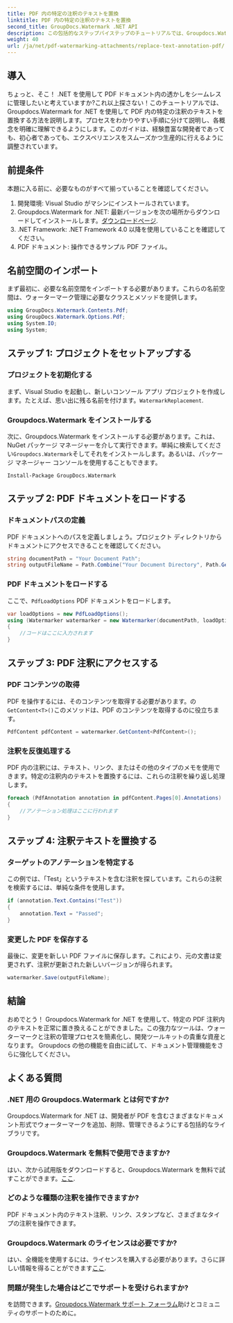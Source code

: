 ```yaml
---
title: PDF 内の特定の注釈のテキストを置換
linktitle: PDF 内の特定の注釈のテキストを置換
second_title: GroupDocs.Watermark .NET API
description: この包括的なステップバイステップのチュートリアルでは、Groupdocs.Watermark for .NET を使用して特定の PDF 注釈内のテキストを置換する方法を学びます。
weight: 40
url: /ja/net/pdf-watermarking-attachments/replace-text-annotation-pdf/
---
```

## 導入
ちょっと、そこ！ .NET を使用して PDF ドキュメント内の透かしをシームレスに管理したいと考えていますか?これ以上探さない！このチュートリアルでは、Groupdocs.Watermark for .NET を使用して PDF 内の特定の注釈のテキストを置換する方法を説明します。プロセスをわかりやすい手順に分けて説明し、各概念を明確に理解できるようにします。このガイドは、経験豊富な開発者であっても、初心者であっても、エクスペリエンスをスムーズかつ生産的に行えるように調整されています。
## 前提条件
本題に入る前に、必要なものがすべて揃っていることを確認してください。
1. 開発環境: Visual Studio がマシンにインストールされています。
2.  Groupdocs.Watermark for .NET: 最新バージョンを次の場所からダウンロードしてインストールします。[ダウンロードページ](https://releases.groupdocs.com/Watermark/net/).
3. .NET Framework: .NET Framework 4.0 以降を使用していることを確認してください。
4. PDF ドキュメント: 操作できるサンプル PDF ファイル。
## 名前空間のインポート
まず最初に、必要な名前空間をインポートする必要があります。これらの名前空間は、ウォーターマーク管理に必要なクラスとメソッドを提供します。
```csharp
using GroupDocs.Watermark.Contents.Pdf;
using GroupDocs.Watermark.Options.Pdf;
using System.IO;
using System;
```
## ステップ 1: プロジェクトをセットアップする
### プロジェクトを初期化する
まず、Visual Studio を起動し、新しいコンソール アプリ プロジェクトを作成します。たとえば、思い出に残る名前を付けます。`WatermarkReplacement`.
### Groupdocs.Watermark をインストールする
次に、Groupdocs.Watermark をインストールする必要があります。これは、NuGet パッケージ マネージャーを介して実行できます。単純に検索してください`Groupdocs.Watermark`そしてそれをインストールします。あるいは、パッケージ マネージャー コンソールを使用することもできます。
```shell
Install-Package GroupDocs.Watermark
```
## ステップ 2: PDF ドキュメントをロードする
### ドキュメントパスの定義
PDF ドキュメントへのパスを定義しましょう。プロジェクト ディレクトリからドキュメントにアクセスできることを確認してください。
```csharp
string documentPath = "Your Document Path";
string outputFileName = Path.Combine("Your Document Directory", Path.GetFileName(documentPath));
```
### PDF ドキュメントをロードする
ここで、`PdfLoadOptions` PDF ドキュメントをロードします。
```csharp
var loadOptions = new PdfLoadOptions();
using (Watermarker watermarker = new Watermarker(documentPath, loadOptions))
{
    //コードはここに入力されます
}
```
## ステップ 3: PDF 注釈にアクセスする
### PDF コンテンツの取得
PDF を操作するには、そのコンテンツを取得する必要があります。の`GetContent<T>()`このメソッドは、PDF のコンテンツを取得するのに役立ちます。
```csharp
PdfContent pdfContent = watermarker.GetContent<PdfContent>();
```
### 注釈を反復処理する
PDF 内の注釈には、テキスト、リンク、またはその他のタイプのメモを使用できます。特定の注釈内のテキストを置換するには、これらの注釈を繰り返し処理します。
```csharp
foreach (PdfAnnotation annotation in pdfContent.Pages[0].Annotations)
{
    //アノテーション処理はここに行われます
}
```
## ステップ 4: 注釈テキストを置換する
### ターゲットのアノテーションを特定する
この例では、「Test」というテキストを含む注釈を探しています。これらの注釈を検索するには、単純な条件を使用します。
```csharp
if (annotation.Text.Contains("Test"))
{
    annotation.Text = "Passed";
}
```
### 変更した PDF を保存する
最後に、変更を新しい PDF ファイルに保存します。これにより、元の文書は変更されず、注釈が更新された新しいバージョンが得られます。
```csharp
watermarker.Save(outputFileName);
```

## 結論
おめでとう！ Groupdocs.Watermark for .NET を使用して、特定の PDF 注釈内のテキストを正常に置き換えることができました。この強力なツールは、ウォーターマークと注釈の管理プロセスを簡素化し、開発ツールキットの貴重な資産となります。 Groupdocs の他の機能を自由に試して、ドキュメント管理機能をさらに強化してください。
## よくある質問
### .NET 用の Groupdocs.Watermark とは何ですか?
Groupdocs.Watermark for .NET は、開発者が PDF を含むさまざまなドキュメント形式でウォーターマークを追加、削除、管理できるようにする包括的なライブラリです。
### Groupdocs.Watermark を無料で使用できますか?
はい、次から試用版をダウンロードすると、Groupdocs.Watermark を無料で試すことができます。[ここ](https://releases.groupdocs.com/).
### どのような種類の注釈を操作できますか?
PDF ドキュメント内のテキスト注釈、リンク、スタンプなど、さまざまなタイプの注釈を操作できます。
### Groupdocs.Watermark のライセンスは必要ですか?
はい、全機能を使用するには、ライセンスを購入する必要があります。さらに詳しい情報を得ることができます[ここ](https://purchase.groupdocs.com/buy).
### 問題が発生した場合はどこでサポートを受けられますか?
を訪問できます。[Groupdocs.Watermark サポート フォーラム](https://forum.groupdocs.com/c/watermark/19)助けとコミュニティのサポートのために。